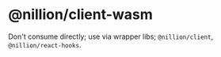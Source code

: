 # @nillion/client-wasm

Don't consume directly; use via wrapper libs; `@nillion/client`, `@nillion/react-hooks`.
